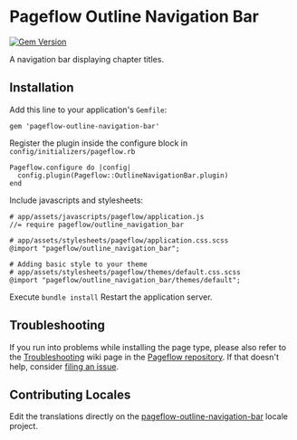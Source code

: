 # Pageflow Outline Navigation Bar

[![Gem Version](https://badge.fury.io/rb/pageflow-outline-navigation-bar.svg)](http://badge.fury.io/rb/pageflow-outline-navigation-bar)

A navigation bar displaying chapter titles.

## Installation

Add this line to your application's `Gemfile`:

    gem 'pageflow-outline-navigation-bar'

Register the plugin inside the configure block in `config/initializers/pageflow.rb`

    Pageflow.configure do |config|
      config.plugin(Pageflow::OutlineNavigationBar.plugin)
    end

Include javascripts and stylesheets:

    # app/assets/javascripts/pageflow/application.js
    //= require pageflow/outline_navigation_bar

    # app/assets/stylesheets/pageflow/application.css.scss
    @import "pageflow/outline_navigation_bar";

    # Adding basic style to your theme
    # app/assets/stylesheets/pageflow/themes/default.css.scss
    @import "pageflow/outline_navigation_bar/themes/default";

Execute `bundle install` Restart the application server.

## Troubleshooting

If you run into problems while installing the page type, please also refer to the
[Troubleshooting](https://github.com/codevise/pageflow/wiki/Troubleshooting) wiki
page in the [Pageflow  repository](https://github.com/codevise/pageflow). If that
doesn't help, consider
[filing an issue](https://github.com/codevise/pageflow-outline-navigation-bar/issues).

## Contributing Locales

Edit the translations directly on the
[pageflow-outline-navigation-bar](http://www.localeapp.com/projects/public?search=tf/pageflow-outline-navigation-bar)
locale project.
